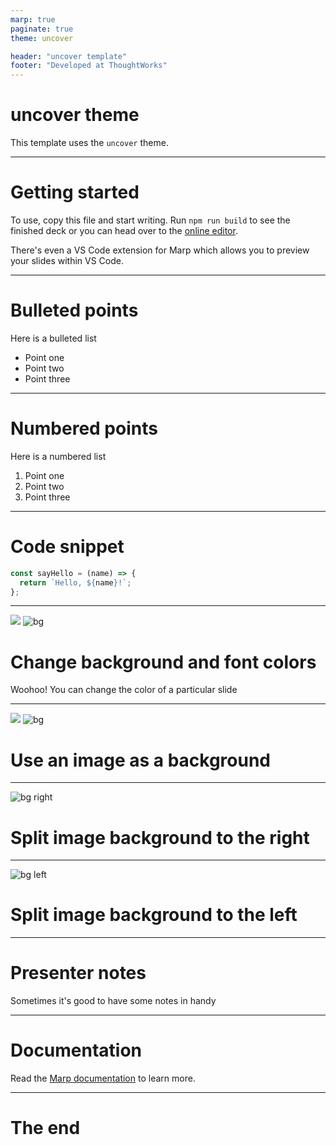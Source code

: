 ```yaml
---
marp: true
paginate: true
theme: uncover

header: "uncover template"
footer: "Developed at ThoughtWorks"
---
```


# uncover theme

This template uses the `uncover` theme.

---

# Getting started

To use, copy this file and start writing. Run `npm run build` to see the finished deck or you can head over to the [online editor](https://web.marp.app/).

There's even a VS Code extension for Marp which allows you to preview your slides within VS Code.

---

# Bulleted points

Here is a bulleted list

- Point one
- Point two
- Point three

---

# Numbered points

Here is a numbered list

1. Point one
1. Point two
1. Point three

---

# Code snippet

```js
const sayHello = (name) => {
  return `Hello, ${name}!`;
};
```

---

![](white)
![bg](purple)

# Change background and font colors

Woohoo! You can change the color of a particular slide

---

![](white)
![bg](https://i.imgur.com/l49aYS3.jpeg)

# Use an image as a background

---

![bg right](https://i.imgur.com/l49aYS3.jpeg)

# Split image background to the right

---

![bg left](https://i.imgur.com/l49aYS3.jpeg)

# Split image background to the left

---

# Presenter notes

Sometimes it's good to have some notes in handy

<!--
Presenter notes are written as HTML comments
We bet these comments will help your presentation...
-->

---

# Documentation

Read the [Marp documentation](https://marpit.marp.app/) to learn more.

---

# The end
